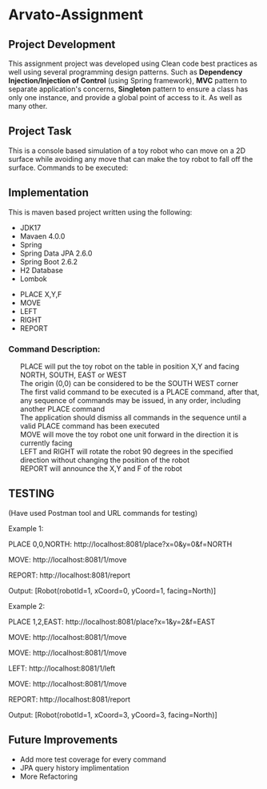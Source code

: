 # Arvato-Assignment
## Project Development

This assignment project was developed using Clean code best practices as well using several programming design patterns.
Such as **Dependency Injection/Injection of Control** (using Spring framework), **MVC** pattern to separate application's concerns, **Singleton** pattern to ensure a class has only one instance,
and provide a global point of access to it. As well as many other.   

## Project Task
This is a console based simulation of a toy robot who can move on a 2D surface while avoiding any move that can make the toy robot to fall off the surface.
Commands to be executed:

## Implementation

This is maven based project written using the following:

- JDK17
- Mavaen 4.0.0
- Spring
- Spring Data JPA 2.6.0
- Spring Boot 2.6.2
- H2 Database
- Lombok

<ul>
<li>PLACE X,Y,F</li>
<li>MOVE</li>
<li>LEFT</li>
<li>RIGHT</li>
<li>REPORT</li>
</ul>
<h3>Command Description:</h3>
<ul style="list-style-type:none;">
<li>PLACE will put the toy robot on the table in position X,Y and facing NORTH,
SOUTH, EAST or WEST</li>
<li>The origin (0,0) can be considered to be the SOUTH WEST corner</li>
<li>The first valid command to be executed is a PLACE command, after that, any
sequence of commands may be issued, in any order, including another PLACE
command</li>
<li>The application should dismiss all commands in the sequence until a valid PLACE
command has been executed</li>
<li>MOVE will move the toy robot one unit forward in the direction it is currently
facing</li>
<li>LEFT and RIGHT will rotate the robot 90 degrees in the specified direction without
changing the position of the robot</li>
<li>REPORT will announce the X,Y and F of the robot</li>
</ul>

## TESTING
(Have used Postman tool and URL commands for testing)

Example 1:

PLACE 0,0,NORTH: http://localhost:8081/place?x=0&y=0&f=NORTH

MOVE: http://localhost:8081/1/move

REPORT: http://localhost:8081/report

Output: [Robot(robotId=1, xCoord=0, yCoord=1, facing=North)]

Example 2:

PLACE 1,2,EAST: http://localhost:8081/place?x=1&y=2&f=EAST

MOVE: http://localhost:8081/1/move

MOVE: http://localhost:8081/1/move

LEFT: http://localhost:8081/1/left

MOVE: http://localhost:8081/1/move

REPORT: http://localhost:8081/report

Output: [Robot(robotId=1, xCoord=3, yCoord=3, facing=North)]

## Future Improvements

- Add more test coverage for every command
- JPA query history implimentation
- More Refactoring




 

